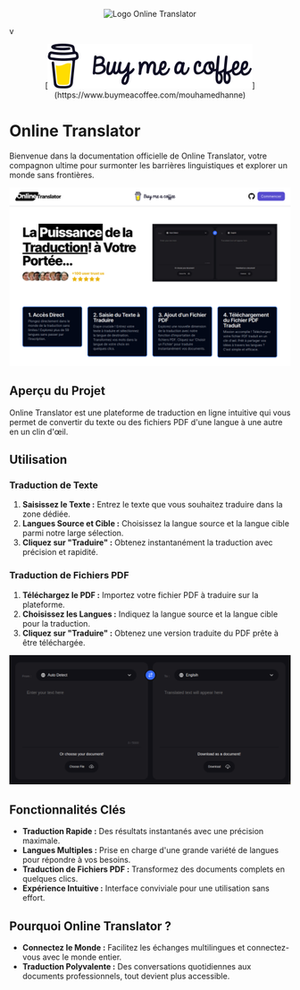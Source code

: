<p align="center">
  <img src="https://online-translator.vercel.app/_next/image?url=%2F_next%2Fstatic%2Fmedia%2FlogoMax.00d32e45.png&w=256&q=75" alt="Logo Online Translator">
</p>
v<p align="center">
  [<img src="app/Assets/Svg/bmc-logo.svg">](https://www.buymeacoffee.com/mouhamedhanne)
</p>




# Online Translator 
Bienvenue dans la documentation officielle de Online Translator, votre compagnon ultime pour surmonter les barrières linguistiques et explorer un monde sans frontières.

<p align="center">
  <img src="public/images/template-readme.png" alt="Template">
</p>

## Aperçu du Projet

Online Translator est une plateforme de traduction en ligne intuitive qui vous permet de convertir du texte ou des fichiers PDF d'une langue à une autre en un clin d'œil.

## Utilisation

### Traduction de Texte

1. **Saisissez le Texte :** Entrez le texte que vous souhaitez traduire dans la zone dédiée.
2. **Langues Source et Cible :** Choisissez la langue source et la langue cible parmi notre large sélection.
3. **Cliquez sur "Traduire" :** Obtenez instantanément la traduction avec précision et rapidité.

### Traduction de Fichiers PDF

1. **Téléchargez le PDF :** Importez votre fichier PDF à traduire sur la plateforme.
2. **Choisissez les Langues :** Indiquez la langue source et la langue cible pour la traduction.
3. **Cliquez sur "Traduire" :** Obtenez une version traduite du PDF prête à être téléchargée.

<p align="center">
  <img src="app/Assets/Images/traducteur-dark.png" alt="Template">
</p>

## Fonctionnalités Clés

- **Traduction Rapide :** Des résultats instantanés avec une précision maximale.
- **Langues Multiples :** Prise en charge d'une grande variété de langues pour répondre à vos besoins.
- **Traduction de Fichiers PDF :** Transformez des documents complets en quelques clics.
- **Expérience Intuitive :** Interface conviviale pour une utilisation sans effort.

## Pourquoi Online Translator ?

- **Connectez le Monde :** Facilitez les échanges multilingues et connectez-vous avec le monde entier.
- **Traduction Polyvalente :** Des conversations quotidiennes aux documents professionnels, tout devient plus accessible.

